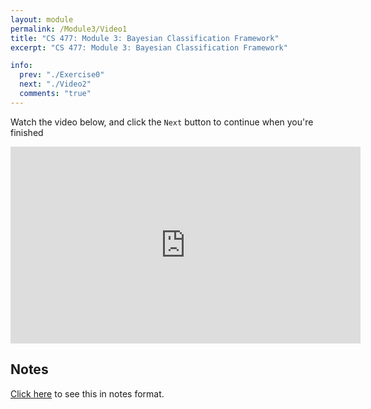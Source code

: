 ```yaml
---
layout: module
permalink: /Module3/Video1
title: "CS 477: Module 3: Bayesian Classification Framework"
excerpt: "CS 477: Module 3: Bayesian Classification Framework"

info:
  prev: "./Exercise0"
  next: "./Video2"
  comments: "true"
---
```


<p>
Watch the video below, and click the <code>Next</code> button to continue when you're finished

<p></p><p></p><p></p>

<iframe width="560" height="315" src="https://www.youtube.com/embed/o647TOfFc-U" title="YouTube video player" frameborder="0" allow="accelerometer; autoplay; clipboard-write; encrypted-media; gyroscope; picture-in-picture" allowfullscreen></iframe>

</p>


<h2>Notes</h2>

<a href = "https://ursinus-cs477-f2021.github.io/CoursePage/ClassExercises/Week5_BagOfWords/index.html#theory">Click here</a> to see this in notes format.